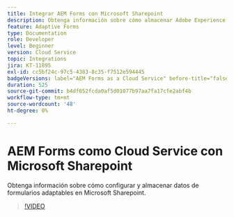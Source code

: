 ```yaml
---
title: Integrar AEM Forms con Microsoft Sharepoint
description: Obtenga información sobre cómo almacenar Adobe Experience Manager Forms como datos de envío de Cloud Service en Microsoft Sharepoint
feature: Adaptive Forms
type: Documentation
role: Developer
level: Beginner
version: Cloud Service
topic: Integrations
jira: KT-11895
exl-id: cc5bf24c-97c5-4383-8c35-f7512e594445
badgeVersions: label="AEM Forms as a Cloud Service" before-title="false"
duration: 525
source-git-commit: b4df652fcda0af5d01077b97aa7fa17cfe2abf4b
workflow-type: tm+mt
source-wordcount: '48'
ht-degree: 0%

---
```


# AEM Forms como Cloud Service con Microsoft Sharepoint

Obtenga información sobre cómo configurar y almacenar datos de formularios adaptables en Microsoft Sharepoint.

>[!VIDEO](https://video.tv.adobe.com/v/3415793/?quality=12&learn=on)

